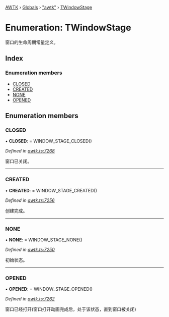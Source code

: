 [AWTK](../README.md) › [Globals](../globals.md) › ["awtk"](../modules/_awtk_.md) › [TWindowStage](_awtk_.twindowstage.md)

# Enumeration: TWindowStage

窗口的生命周期常量定义。

## Index

### Enumeration members

* [CLOSED](_awtk_.twindowstage.md#closed)
* [CREATED](_awtk_.twindowstage.md#created)
* [NONE](_awtk_.twindowstage.md#none)
* [OPENED](_awtk_.twindowstage.md#opened)

## Enumeration members

###  CLOSED

• **CLOSED**: =  WINDOW_STAGE_CLOSED()

*Defined in [awtk.ts:7268](https://github.com/zlgopen/awtk-binding/blob/d723364/tools/code_gen/js/output/awtk.ts#L7268)*

窗口已关闭。

___

###  CREATED

• **CREATED**: =  WINDOW_STAGE_CREATED()

*Defined in [awtk.ts:7256](https://github.com/zlgopen/awtk-binding/blob/d723364/tools/code_gen/js/output/awtk.ts#L7256)*

创建完成。

___

###  NONE

• **NONE**: =  WINDOW_STAGE_NONE()

*Defined in [awtk.ts:7250](https://github.com/zlgopen/awtk-binding/blob/d723364/tools/code_gen/js/output/awtk.ts#L7250)*

初始状态。

___

###  OPENED

• **OPENED**: =  WINDOW_STAGE_OPENED()

*Defined in [awtk.ts:7262](https://github.com/zlgopen/awtk-binding/blob/d723364/tools/code_gen/js/output/awtk.ts#L7262)*

窗口已经打开(窗口打开动画完成后，处于该状态，直到窗口被关闭)
